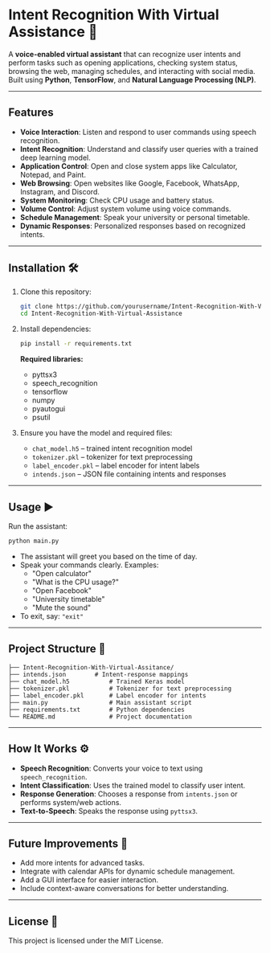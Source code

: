# Intent Recognition With Virtual Assistance 🤖

A **voice-enabled virtual assistant** that can recognize user intents and perform tasks such as opening applications, checking system status, browsing the web, managing schedules, and interacting with social media. Built using **Python**, **TensorFlow**, and **Natural Language Processing (NLP)**.

---

## Features

- **Voice Interaction**: Listen and respond to user commands using speech recognition.
- **Intent Recognition**: Understand and classify user queries with a trained deep learning model.
- **Application Control**: Open and close system apps like Calculator, Notepad, and Paint.
- **Web Browsing**: Open websites like Google, Facebook, WhatsApp, Instagram, and Discord.
- **System Monitoring**: Check CPU usage and battery status.
- **Volume Control**: Adjust system volume using voice commands.
- **Schedule Management**: Speak your university or personal timetable.
- **Dynamic Responses**: Personalized responses based on recognized intents.

---

## Installation 🛠️

1. Clone this repository:
   ```bash
   git clone https://github.com/yourusername/Intent-Recognition-With-Virtual-Assistance.git
   cd Intent-Recognition-With-Virtual-Assistance
   ```

2. Install dependencies:
   ```bash
   pip install -r requirements.txt
   ```

   **Required libraries:**
   - pyttsx3
   - speech_recognition
   - tensorflow
   - numpy
   - pyautogui
   - psutil

3. Ensure you have the model and required files:
   - `chat_model.h5` – trained intent recognition model  
   - `tokenizer.pkl` – tokenizer for text preprocessing  
   - `label_encoder.pkl` – label encoder for intent labels  
   - `intends.json` – JSON file containing intents and responses  

---

## Usage ▶️

Run the assistant:

```bash
python main.py
```

- The assistant will greet you based on the time of day.  
- Speak your commands clearly. Examples:
  - "Open calculator"
  - "What is the CPU usage?"
  - "Open Facebook"
  - "University timetable"
  - "Mute the sound"
- To exit, say: `"exit"`

---

## Project Structure 📂

```
├── Intent-Recognition-With-Virtual-Assitance/
├── intends.json        # Intent-response mappings
├── chat_model.h5           # Trained Keras model
├── tokenizer.pkl           # Tokenizer for text preprocessing
├── label_encoder.pkl       # Label encoder for intents
├── main.py                 # Main assistant script
├── requirements.txt        # Python dependencies
└── README.md               # Project documentation
```

---

## How It Works ⚙️

- **Speech Recognition**: Converts your voice to text using `speech_recognition`.  
- **Intent Classification**: Uses the trained model to classify user intent.  
- **Response Generation**: Chooses a response from `intents.json` or performs system/web actions.  
- **Text-to-Speech**: Speaks the response using `pyttsx3`.  

---

## Future Improvements 🚀

- Add more intents for advanced tasks.  
- Integrate with calendar APIs for dynamic schedule management.  
- Add a GUI interface for easier interaction.  
- Include context-aware conversations for better understanding.  

---

## License 📄

This project is licensed under the MIT License.  
